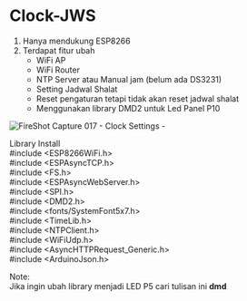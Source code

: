 # Clock-JWS
1. Hanya mendukung ESP8266
2. Terdapat fitur ubah
   - WiFi AP
   - WiFi Router
   - NTP Server atau Manual jam (belum ada DS3231)
   - Setting Jadwal Shalat
   - Reset pengaturan tetapi tidak akan reset jadwal shalat
   - Menggunakan library DMD2 untuk Led Panel P10

![FireShot Capture 017 - Clock Settings - ](https://github.com/user-attachments/assets/2734b417-cee4-48ce-92a8-4ceb51c417c0)

Library Install </br>
#include <ESP8266WiFi.h> </br>
#include <ESPAsyncTCP.h> </br>
#include <FS.h> </br>
#include <ESPAsyncWebServer.h> </br>
#include <SPI.h> </br>
#include <DMD2.h> </br>
#include <fonts/SystemFont5x7.h> </br>
#include <TimeLib.h> </br>
#include <NTPClient.h> </br>
#include <WiFiUdp.h> </br>
#include <AsyncHTTPRequest_Generic.h> </br>
#include <ArduinoJson.h> </br>

Note: </br>
Jika ingin ubah library menjadi LED P5 cari tulisan ini **dmd**
